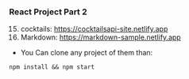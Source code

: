 ### React Project Part 2

15. cocktails: https://cocktailsapi-site.netlify.app
16. Markdown: https://markdown-sample.netlify.app

- You Can clone any project of them than:

```
npm install && npm start
```
